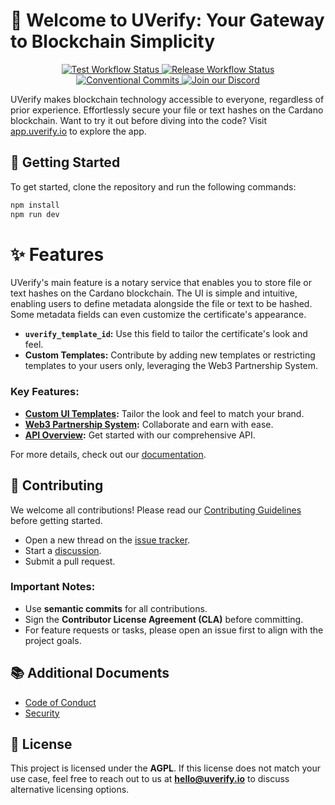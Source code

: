 # 💎 Welcome to UVerify: Your Gateway to Blockchain Simplicity

<p align="center">
  <a href="https://github.com/UVerify-io/uverify-ui/actions/workflows/test.yaml">
    <img src="https://img.shields.io/github/actions/workflow/status/UVerify-io/uverify-ui/test.yml" alt="Test Workflow Status">
  </a>
   <a href="https://github.com/UVerify-io/uverify-ui/actions/workflows/release.yaml">
    <img src="https://img.shields.io/github/actions/workflow/status/UVerify-io/uverify-ui/release.yml" alt="Release Workflow Status">
  </a>
   <a href="https://conventionalcommits.org">
    <img src="https://img.shields.io/badge/Conventional%20Commits-1.0.0-yellow.svg?style=flat-square" alt="Conventional Commits">
  </a>
   <a href="https://discord.gg/Dvqkynn6xc">
    <img src="https://img.shields.io/discord/1263737876743589938" alt="Join our Discord">
  </a>
</p>

UVerify makes blockchain technology accessible to everyone, regardless of prior experience. Effortlessly secure your file or text hashes on the Cardano blockchain. Want to try it out before diving into the code? Visit [app.uverify.io](app.uverify.io) to explore the app.

## 🚀 Getting Started

To get started, clone the repository and run the following commands:

```zsh
npm install
npm run dev
```

# ✨ Features

UVerify's main feature is a notary service that enables you to store file or text hashes on the Cardano blockchain. The UI is simple and intuitive, enabling users to define metadata alongside the file or text to be hashed. Some metadata fields can even customize the certificate's appearance.

- **`uverify_template_id`:** Use this field to tailor the certificate's look and feel.
- **Custom Templates:** Contribute by adding new templates or restricting templates to your users only, leveraging the Web3 Partnership System.

### Key Features:

- **[Custom UI Templates](https://docs.uverify.io/web3-partnership/custom-ui-templates):** Tailor the look and feel to match your brand.
- **[Web3 Partnership System](https://docs.uverify.io/web3-partnership):** Collaborate and earn with ease.
- **[API Overview](https://docs.uverify.io/api-docs):** Get started with our comprehensive API.

For more details, check out our [documentation](https://docs.uverify.io).

## 💙 Contributing

We welcome all contributions! Please read our [Contributing Guidelines](CONTRIBUTING.md) before getting started.

- Open a new thread on the [issue tracker](https://github.com/UVerify-io/uverify-ui/issues).
- Start a [discussion](https://github.com/UVerify-io/uverify-ui/discussions).
- Submit a pull request.

### Important Notes:

- Use **semantic commits** for all contributions.
- Sign the **Contributor License Agreement (CLA)** before committing.
- For feature requests or tasks, please open an issue first to align with the project goals.

## 📚 Additional Documents

- [Code of Conduct](CODE_OF_CONDUCT.md)
- [Security](SECURITY.md)

## 📜 License

This project is licensed under the **AGPL**. If this license does not match your use case, feel free to reach out to us at **[hello@uverify.io](mailto:hello@uverify.io)** to discuss alternative licensing options.
